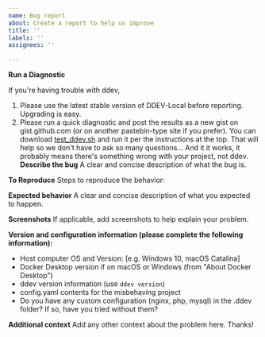 ```yaml
---
name: Bug report
about: Create a report to help us improve
title: ''
labels: ''
assignees: ''

---
```


**Run a Diagnostic**

If you're having trouble with ddev,

1. Please use the latest stable version of DDEV-Local before reporting. Upgrading is easy.
2. Please run a quick diagnostic and post the results as a new gist on gist.github.com (or on another pastebin-type site if you prefer). You can download [test_ddev.sh](https://raw.githubusercontent.com/drud/ddev/master/scripts/test_ddev.sh) and run it per the instructions at the top. That will help so we don't have to ask so many questions... And it it works, it probably means there's something wrong with your project, not ddev.
**Describe the bug**
A clear and concise description of what the bug is.

**To Reproduce**
Steps to reproduce the behavior:

**Expected behavior**
A clear and concise description of what you expected to happen.

**Screenshots**
If applicable, add screenshots to help explain your problem.

**Version and configuration information (please complete the following information):**

- Host computer OS and Version: [e.g. Windows 10, macOS Catalina]
- Docker Desktop version if on macOS or Windows (from "About Docker Desktop")
- ddev version information (use `ddev version`)
- config.yaml contents for the misbehaving project
- Do you have any custom configuration (nginx, php, mysql) in the .ddev folder? If so, have you tried without them?

**Additional context**
Add any other context about the problem here. Thanks!
